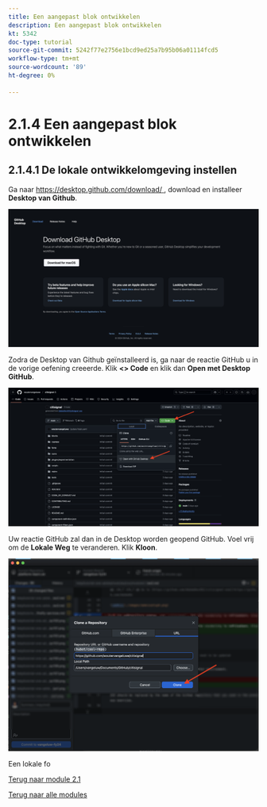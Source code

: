 ```yaml
---
title: Een aangepast blok ontwikkelen
description: Een aangepast blok ontwikkelen
kt: 5342
doc-type: tutorial
source-git-commit: 5242f77e2756e1bcd9ed25a7b95b06a01114fcd5
workflow-type: tm+mt
source-wordcount: '89'
ht-degree: 0%

---
```


# 2.1.4 Een aangepast blok ontwikkelen

## 2.1.4.1 De lokale ontwikkelomgeving instellen

Ga naar [ https://desktop.github.com/download/ ](https://desktop.github.com/download/), download en installeer **Desktop van Github**.

![ Blok ](./images/block1.png)

Zodra de Desktop van Github geïnstalleerd is, ga naar de reactie GitHub u in de vorige oefening creeerde. Klik **&lt;> Code** en klik dan **Open met Desktop GitHub**.

![ Blok ](./images/block2.png)

Uw reactie GitHub zal dan in de Desktop worden geopend GitHub. Voel vrij om de **Lokale Weg** te veranderen. Klik **Kloon**.

![ Blok ](./images/block3.png)

Een lokale fo


[Terug naar module 2.1](./aemcs.md)

[Terug naar alle modules](./../../../overview.md)

